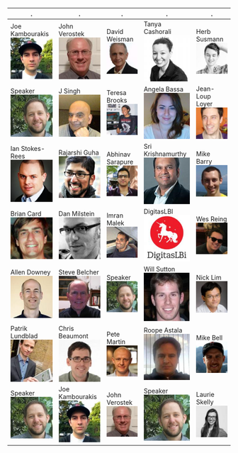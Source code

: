 | . | . | . | . | . |
|----|----|----|----|----|
|Joe Kambourakis  ![](./img/joe_kambourakis.jpg) |John Verostek  ![](./img/john_verostek.jpg) |David Weisman  ![](./img/david_weisman.jpg) |Tanya Cashorali  ![](./img/tanya_cashorali.jpg) |Herb Susmann  ![](./img/herb_susmann.jpg) ||
|Speaker  ![](./img/speaker.jpg) |J Singh  ![](./img/j_singh.jpg) |Teresa Brooks  ![](./img/teresa_brooks.jpg) |Angela Bassa  ![](./img/angela_bassa.jpg) |Jean-Loup Loyer  ![](./img/jean-loup_loyer.jpg) ||
|Ian Stokes-Rees  ![](./img/ian_stokes-rees.jpg) |Rajarshi Guha  ![](./img/rajarshi_guha.jpg) |Abhinav Sarapure  ![](./img/abhinav_sarapure.jpg) |Sri Krishnamurthy  ![](./img/sri_krishnamurthy.jpg) |Mike Barry  ![](./img/mike_barry.jpg) ||
|Brian Card  ![](./img/brian_card.jpg) |Dan Milstein  ![](./img/dan_milstein.jpg) |Imran Malek  ![](./img/imran_malek.jpg) |DigitasLBI  ![](./img/digitaslbi.jpg) |Wes Reing  ![](./img/wes_reing.jpg) ||
|Allen Downey  ![](./img/allen_downey.jpg) |Steve Belcher  ![](./img/steve_belcher.jpg) |Speaker  ![](./img/speaker.jpg) |Will Sutton  ![](./img/will_sutton.jpg) |Nick Lim  ![](./img/nick_lim.jpg) ||
|Patrik Lundblad  ![](./img/patrik_lundblad.jpg) |Chris Beaumont  ![](./img/chris_beaumont.jpg) |Pete Martin  ![](./img/pete_martin.jpg) |Roope Astala  ![](./img/roope_astala.jpg) |Mike Bell  ![](./img/mike_bell.jpg) ||
|Speaker  ![](./img/speaker.jpg) |Joe Kambourakis  ![](./img/joe_kambourakis.jpg) |John Verostek  ![](./img/john_verostek.jpg) |Speaker  ![](./img/speaker.jpg) |Laurie Skelly  ![](./img/laurie_skelly.jpg) ||
